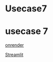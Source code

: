 # Usecase7
# usecase 7

 [onrender](https://api-nx09.onrender.com/docs)
 
 
 [Streamlit](http://172.20.10.2:8506)
